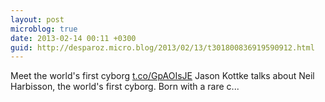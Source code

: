 ```yaml
---
layout: post
microblog: true
date: 2013-02-14 00:11 +0300
guid: http://desparoz.micro.blog/2013/02/13/t301800836919590912.html
---
```

Meet the world's first cyborg [t.co/GpAOIsJE](http://t.co/GpAOIsJE) Jason Kottke talks about Neil Harbisson, the world's first cyborg. Born with a rare c...
